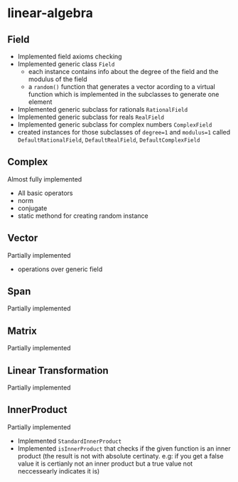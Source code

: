 # linear-algebra

## Field
* Implemented field axioms checking
* Implemented generic class `Field`
  * each instance contains info about the degree of the field and the modulus of the field
  * a `random()` function that generates a vector acording to a virtual function which is implemented in the subclasses to generate one element
* Implemented generic subclass for rationals `RationalField`
* Implemented generic subclass for reals `RealField`
* Implemented generic subclass for complex numbers `ComplexField`
* created instances for those subclasses of `degree=1` and `modulus=1` called `DefaultRationalField`, `DefaultRealField`, `DefaultComplexField`
## Complex 
Almost fully implemented
* All basic operators
* norm
* conjugate
* static methond for creating random instance
## Vector
Partially implemented
* operations over generic field
## Span
Partially implemented
## Matrix
Partially implemented
## Linear Transformation
Partially implemented
## InnerProduct
Partially implemented
* Implemented `StandardInnerProduct`
* Implemented `isInnerProduct` that checks if the given function is an inner product (the result is not with absolute certinaty. e.g: if you get a false value it is certianly not an inner product but a true value not neccessearly indicates it is)
